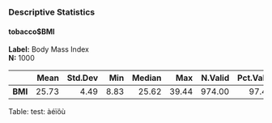 ### Descriptive Statistics  
#### tobacco$BMI  
**Label:** Body Mass Index  
**N:** 1000  

|  &nbsp; |  Mean | Std.Dev |  Min | Median |   Max | N.Valid | Pct.Valid |
|--------:|------:|--------:|-----:|-------:|------:|--------:|----------:|
| **BMI** | 25.73 |    4.49 | 8.83 |  25.62 | 39.44 |  974.00 |     97.40 |

Table: test: àéïôù
